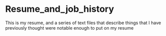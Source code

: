 Resume_and_job_history
======================

This is my resume, and a series of text files that describe things that I have previously thought were notable enough to put on my resume
